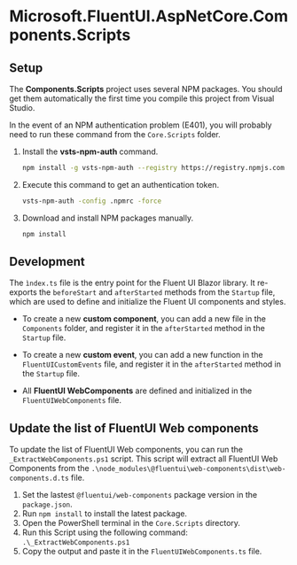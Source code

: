 # Microsoft.FluentUI.AspNetCore.Components.Scripts

## Setup

The **Components.Scripts** project uses several NPM packages.
You should get them automatically the first time you compile this project from Visual Studio.

In the event of an NPM authentication problem (E401), you will probably need to run these command from the `Core.Scripts` folder.

1. Install the **vsts-npm-auth** command.
   ```bash
   npm install -g vsts-npm-auth --registry https://registry.npmjs.com --always-auth false
   ```
2. Execute this command to get an authentication token.
   ```bash
   vsts-npm-auth -config .npmrc -force
   ```
3. Download and install NPM packages manually.
   ```bash
   npm install
   ```

## Development

  The `ìndex.ts` file is the entry point for the Fluent UI Blazor library.
  It re-exports the `beforeStart` and `afterStarted` methods from the `Startup` file,
  which are used to define and initialize the Fluent UI components and styles.

  -  To create a new **custom component**, you can add a new file in the `Components` folder,
     and register it in the `afterStarted` method in the `Startup` file.

  -  To create a new **custom event**, you can add a new function in the `FluentUICustomEvents` file,
     and register it in the `afterStarted` method in the `Startup` file.

  -  All **FluentUI WebComponents** are defined and initialized in the `FluentUIWebComponents` file.

## Update the list of FluentUI Web components

To update the list of FluentUI Web components, you can run the `_ExtractWebComponents.ps1` script.
This script will extract all FluentUI Web Components from the `.\node_modules\@fluentui\web-components\dist\web-components.d.ts` file.

  1. Set the lastest `@fluentui/web-components` package version in the `package.json`.
  2. Run `npm install` to install the latest package.
  3. Open the PowerShell terminal in the `Core.Scripts` directory.
  4. Run this Script using the following command: `.\_ExtractWebComponents.ps1`
  5. Copy the output and paste it in the `FluentUIWebComponents.ts` file.
